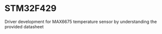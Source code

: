 # STM32F429
Driver development for MAX6675 temperature sensor by understanding the provided datasheet
